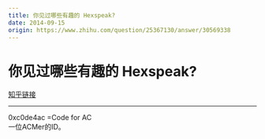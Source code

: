 ```yaml
---
title: 你见过哪些有趣的 Hexspeak?
date: 2014-09-15
origin: https://www.zhihu.com/question/25367130/answer/30569338
---
```

# 你见过哪些有趣的 Hexspeak?

[知乎链接](https://www.zhihu.com/question/25367130/answer/30569338)

---------

<span class="RichText ztext CopyrightRichText-richText" itemprop="text">0xc0de4ac =Code for AC<br>一位ACMer的ID。</span>
